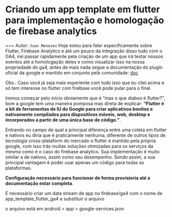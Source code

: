 # Criando um app template em flutter para implementação e homologação de firebase analytics
===
Autor: `Juan Menezes`
Hoje estou para falar especificamente sobre Flutter, Firebase Analytics e até um pouco da integração disso tudo com o GA4, irei passar rapidamente pela criação de um app que irá testar nossos eventos até a homologação deles e como visualizar isso na nossa propriedade do ga4, antes de mais nada segue a documentação do plugin oficial da google e mantido em conjunto pela comunidade:
[doc](https://pub.dev/documentation/firebase_analytics/latest/firebase_analytics/FirebaseAnalytics-class.html)

Obs.: Caso você já seja mais experiente com tudo isso que eu citei acima e só tem interesse no flutter com firebase você pode pular para o final.

Iremos começar pelo início obviamente que é “mas o que diabos é flutter?”, bom a google tem uma maneira pomposa mas direta de explicar: **“Flutter é o kit de ferramentas de IU do Google para criar aplicativos bonitos e nativamente compilados para dispositivos móveis, web, desktop e incorporados a partir de uma única base de código.”**.

Entrando no campo de qual a principal diferença entre uma coleta em flutter e nativos eu diria que é praticamente nenhuma, diferente de outros tipos de tecnologia cross-plataform do mercado o flutter é mantido pela própria google, com isso trás muitas soluções otimizadas para os serviços da mesma como é o caso do firebase analytics. Sua implementação é muito similar a de nativos, assim como seu desempenho. Sendo assim, a sua principal vantagem é poder usar apenas um código para todas as plataformas.

**Configuração necessário para funcionar de forma provisioria até a documentação estar completa**.

É necessário criar um data stream de app no firebase/ga4 com o nome de app_template_flutter_ga4 e substituir o arquivo


o arquivo está em android > app > google-services.json

